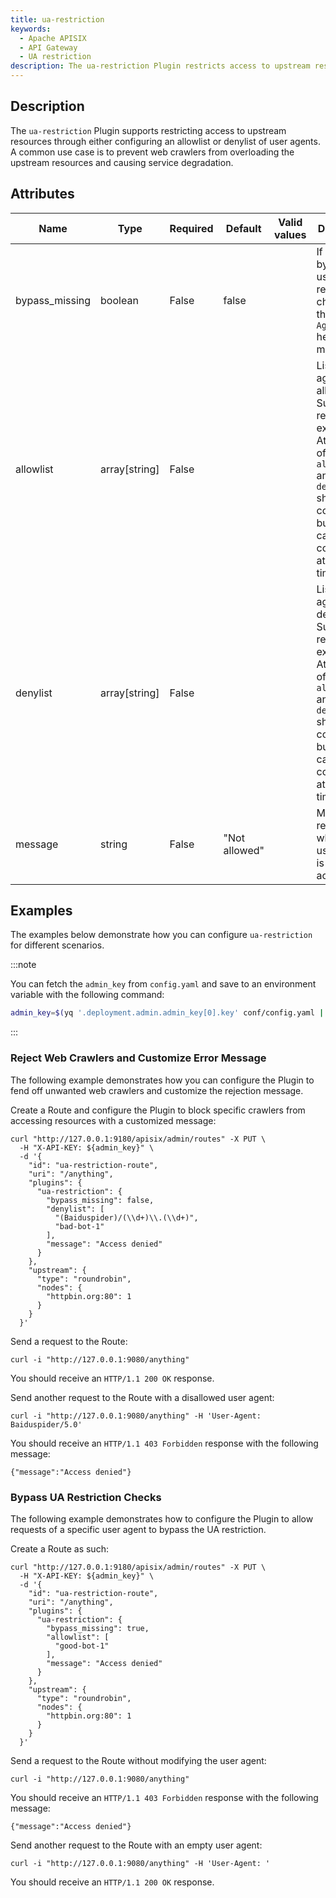 ```yaml
---
title: ua-restriction
keywords:
  - Apache APISIX
  - API Gateway
  - UA restriction
description: The ua-restriction Plugin restricts access to upstream resources using an allowlist or denylist of user agents, preventing overload from web crawlers and enhancing API security.
---
```


<!--
#
# Licensed to the Apache Software Foundation (ASF) under one or more
# contributor license agreements.  See the NOTICE file distributed with
# this work for additional information regarding copyright ownership.
# The ASF licenses this file to You under the Apache License, Version 2.0
# (the "License"); you may not use this file except in compliance with
# the License.  You may obtain a copy of the License at
#
#     http://www.apache.org/licenses/LICENSE-2.0
#
# Unless required by applicable law or agreed to in writing, software
# distributed under the License is distributed on an "AS IS" BASIS,
# WITHOUT WARRANTIES OR CONDITIONS OF ANY KIND, either express or implied.
# See the License for the specific language governing permissions and
# limitations under the License.
#
-->

<head>
  <link rel="canonical" href="https://docs.api7.ai/hub/ua-restriction" />
</head>

## Description

The `ua-restriction` Plugin supports restricting access to upstream resources through either configuring an allowlist or denylist of user agents. A common use case is to prevent web crawlers from overloading the upstream resources and causing service degradation.

## Attributes

| Name           | Type          | Required | Default      | Valid values            | Description                                                                     |
|----------------|---------------|----------|--------------|-------------------------|---------------------------------------------------------------------------------|
| bypass_missing | boolean       | False    | false        |                         | If true, bypass the user agent restriction check when the `User-Agent` header is missing. |
| allowlist      | array[string] | False    |              |                         | List of user agents to allow. Support regular expressions. At least one of the `allowlist` and `denylist` should be configured, but they cannot be configured at the same time.   |
| denylist       | array[string] | False    |              |                         | List of user agents to deny. Support regular expressions. At least one of the `allowlist` and `denylist` should be configured, but they cannot be configured at the same time.   |
| message        | string        | False    | "Not allowed" |  | Message returned when the user agent is denied access.    |

## Examples

The examples below demonstrate how you can configure `ua-restriction` for different scenarios.

:::note

You can fetch the `admin_key` from `config.yaml` and save to an environment variable with the following command:

```bash
admin_key=$(yq '.deployment.admin.admin_key[0].key' conf/config.yaml | sed 's/"//g')
```

:::

### Reject Web Crawlers and Customize Error Message

The following example demonstrates how you can configure the Plugin to fend off unwanted web crawlers and customize the rejection message.

Create a Route and configure the Plugin to block specific crawlers from accessing resources with a customized message:

```shell
curl "http://127.0.0.1:9180/apisix/admin/routes" -X PUT \
  -H "X-API-KEY: ${admin_key}" \
  -d '{
    "id": "ua-restriction-route",
    "uri": "/anything",
    "plugins": {
      "ua-restriction": {
        "bypass_missing": false,
        "denylist": [
          "(Baiduspider)/(\\d+)\\.(\\d+)",
          "bad-bot-1"
        ],
        "message": "Access denied"
      }
    },
    "upstream": {
      "type": "roundrobin",
      "nodes": {
        "httpbin.org:80": 1
      }
    }
  }'
```

Send a request to the Route:

```shell
curl -i "http://127.0.0.1:9080/anything"
```

You should receive an `HTTP/1.1 200 OK` response.

Send another request to the Route with a disallowed user agent:

```shell
curl -i "http://127.0.0.1:9080/anything" -H 'User-Agent: Baiduspider/5.0'
```

You should receive an `HTTP/1.1 403 Forbidden` response with the following message:

```text
{"message":"Access denied"}
```

### Bypass UA Restriction Checks

The following example demonstrates how to configure the Plugin to allow requests of a specific user agent to bypass the UA restriction.

Create a Route as such:

```shell
curl "http://127.0.0.1:9180/apisix/admin/routes" -X PUT \
  -H "X-API-KEY: ${admin_key}" \
  -d '{
    "id": "ua-restriction-route",
    "uri": "/anything",
    "plugins": {
      "ua-restriction": {
        "bypass_missing": true,
        "allowlist": [
          "good-bot-1"
        ],
        "message": "Access denied"
      }
    },
    "upstream": {
      "type": "roundrobin",
      "nodes": {
        "httpbin.org:80": 1
      }
    }
  }'
```

Send a request to the Route without modifying the user agent:

```shell
curl -i "http://127.0.0.1:9080/anything"
```

You should receive an `HTTP/1.1 403 Forbidden` response with the following message:

```text
{"message":"Access denied"}
```

Send another request to the Route with an empty user agent:

```shell
curl -i "http://127.0.0.1:9080/anything" -H 'User-Agent: '
```

You should receive an `HTTP/1.1 200 OK` response.
